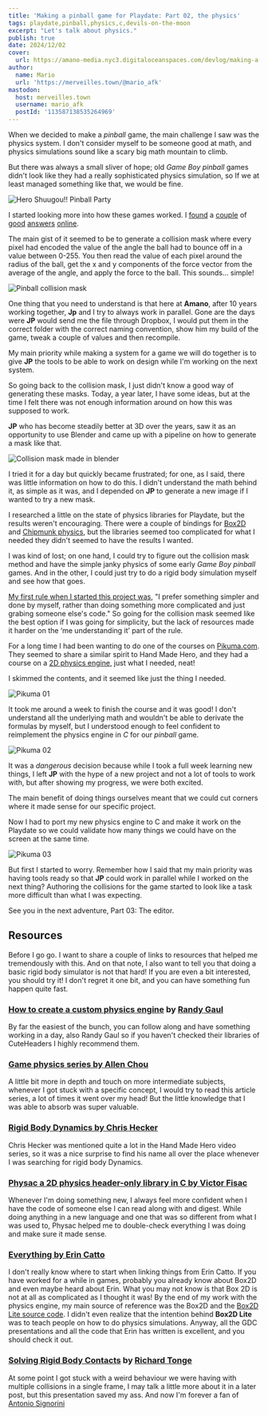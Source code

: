 ```yaml
---
title: 'Making a pinball game for Playdate: Part 02, the physics'
tags: playdate,pinball,physics,c,devils-on-the-moon
excerpt: "Let's talk about physics."
publish: true
date: 2024/12/02
cover:
  url: https://amano-media.nyc3.digitaloceanspaces.com/devlog/making-a-pinball-game-for-the-playdate-part-02-the-physics/pikuma-03.gif
author:
  name: Mario
  url: 'https://merveilles.town/@mario_afk'
mastodon:
  host: merveilles.town
  username: mario_afk
  postId: '113587138535264969'
---
```


When we decided to make a _pinball_ game, the main challenge I saw was the physics system. I don't consider myself to be someone good at math, and physics simulations sound like a scary big math mountain to climb.

But there was always a small sliver of hope; old _Game Boy pinball_ games didn't look like they had a really sophisticated physics simulation, so If we at least managed something like that, we would be fine.

![Hero Shuugou!! Pinball Party](https://amano-media.nyc3.digitaloceanspaces.com/devlog/making-a-pinball-game-for-the-playdate-part-02-the-physics/Hero%20Shuugou!!%20Pinball%20Party.png)

I started looking more into how these games worked. I [found](https://www.raspberrypi.com/news/code-your-own-pinball-game-wireframe-53/) a [couple](https://news.ycombinator.com/item?id=28667945) of [good](https://talk.pokitto.com/t/wip-pinball-engine-for-the-pokitto/2206) [answers](https://www.reddit.com/r/howdidtheycodeit/comments/106uro7/how_did_they_code_physics_in_pinball/) [online](https://gamedev.stackexchange.com/questions/43705/2d-collision-detection-for-pinball-game).

The main gist of it seemed to be to generate a collision mask where every pixel had encoded the value of the angle the ball had to bounce off in a value between 0-255. You then read the value of each pixel around the radius of the ball, get the x and y components of the force vector from the average of the angle, and apply the force to the ball. This sounds... simple!

![Pinball collision mask](https://amano-media.nyc3.digitaloceanspaces.com/devlog/making-a-pinball-game-for-the-playdate-part-02-the-physics/mask.png)

One thing that you need to understand is that here at **Amano**, after 10 years working together, **Jp** and I try to always work in parallel. Gone are the days were **JP** would send me the file through Dropbox, I would put them in the correct folder with the correct naming convention, show him my build of the game, tweak a couple of values and then recompile.

My main priority while making a system for a game we will do together is to give **JP** the tools to be able to work on design while I'm working on the next system.

So going back to the collision mask, I just didn't know a good way of generating these masks. Today, a year later, I have some ideas, but at the time I felt there was not enough information around on how this was supposed to work.

**JP** who has become steadily better at 3D over the years, saw it as an opportunity to use Blender and came up with a pipeline on how to generate a mask like that.

![Collision mask made in blender](https://amano-media.nyc3.digitaloceanspaces.com/devlog/making-a-pinball-game-for-the-playdate-part-02-the-physics/mask-amano.png)

I tried it for a day but quickly became frustrated; for one, as I said, there was little information on how to do this. I didn't understand the math behind it, as simple as it was, and I depended on **JP** to generate a new image if I wanted to try a new mask.

I researched a little on the state of physics libraries for Playdate, but the results weren't encouraging. There were a couple of bindings for [Box2D](https://devforum.play.date/t/playbox2d-port-of-box2d-lite-physics-engine-to-c-and-playdate-sdk/1656) and [Chipmunk physics](https://devforum.play.date/t/chipmunk-physics-lua-binding-demo/13448), but the libraries seemed too complicated for what I needed they didn't seemed to have the results I wanted.

I was kind of lost; on one hand, I could try to figure out the collision mask method and have the simple janky physics of some early _Game Boy pinball_ games. And in the other, I could just try to do a rigid body simulation myself and see how that goes.

[My first rule when I started this project was](https://amano.games/devlog/making-a-pinball-game-for-the-playdate-part-01-the-language), "I prefer something simpler and done by myself, rather than doing something more complicated and just grabing someone else's code." So going for the collision mask seemed like the best option if I was going for simplicity, but the lack of resources made it harder on the ‘me understanding it’ part of the rule.

For a long time I had been wanting to do one of the courses on [Pikuma.com](https://pikuma.com/). They seemed to share a similar spirit to Hand Made Hero, and they had a course on a [2D physics engine](https://pikuma.com/courses/game-physics-engine-programming), just what I needed, neat!

I skimmed the contents, and it seemed like just the thing I needed.

![Pikuma 01](https://amano-media.nyc3.digitaloceanspaces.com/devlog/making-a-pinball-game-for-the-playdate-part-02-the-physics/pikuma-01.gif)

It took me around a week to finish the course and it was good! I don't understand all the underlying math and wouldn't be able to derivate the formulas by myself, but I understood enough to feel confident to reimplement the physics engine in _C_ for our _pinball_ game.

![Pikuma 02](https://amano-media.nyc3.digitaloceanspaces.com/devlog/making-a-pinball-game-for-the-playdate-part-02-the-physics/pikuma-02.gif)

It was a _dangerous_ decision because while I took a full week learning new things, I left **JP** with the hype of a new project and not a lot of tools to work with, but after showing my progress, we were both excited.

The main benefit of doing things ourselves meant that we could cut corners where it made sense for our specific project.

Now I had to port my new physics engine to C and make it work on the Playdate so we could validate how many things we could have on the screen at the same time.

![Pikuma 03](https://amano-media.nyc3.digitaloceanspaces.com/devlog/making-a-pinball-game-for-the-playdate-part-02-the-physics/pikuma-03.gif)

But first I started to worry. Remember how I said that my main priority was having tools ready so that **JP** could work in parallel while I worked on the next thing? Authoring the collisions for the game started to look like a task more difficult than what I was expecting.

See you in the next adventure, Part 03: The editor.

## Resources

Before I go go. I want to share a couple of links to resources that helped me tremendously with this. And on that note, I also want to tell you that doing a basic rigid body simulator is not that hard! If you are even a bit interested, you should try it! I don't regret it one bit, and you can have something fun happen quite fast.

### [How to create a custom physics engine](https://code.tutsplus.com/series/how-to-create-a-custom-physics-engine--gamedev-12715) by [Randy Gaul](https://randygaul.github.io/)

By far the easiest of the bunch, you can follow along and have something working in a day, also Randy Gaul so if you haven't checked their libraries of CuteHeaders I highly recommend them.

### [Game physics series by Allen Chou](https://allenchou.net/game-physics-series/)

A little bit more in depth and touch on more intermediate subjects, whenever I got stuck with a specific concept, I would try to read this article series, a lot of times it went over my head! But the little knowledge that I was able to absorb was super valuable.

### [Rigid Body Dynamics by Chris Hecker](https://www.chrishecker.com/Rigid_Body_Dynamics#Physics_Articles)

Chris Hecker was mentioned quite a lot in the Hand Made Hero video series, so it was a nice surprise to find his name all over the place whenever I was searching for rigid body Dynamics.

### [Physac a 2D physics header-only library in C by Victor Fisac](https://www.victorfisac.com/physac)

Whenever I'm doing something new, I always feel more confident when I have the code of someone else I can read along with and digest. While doing anything in a new language and one that was so different from what I was used to, Physac helped me to double-check everything I was doing and make sure it made sense.

### [Everything by Erin Catto](https://box2d.org/)

I don't really know where to start when linking things from Erin Catto. If you have worked for a while in games, probably you already know about Box2D and even maybe heard about Erin. What you may not know is that Box 2D is not at all as complicated as I thought it was! By the end of my work with the physics engine, my main source of reference was the Box2D and the [Box2D Lite source code](https://github.com/erincatto/box2d-lite). I didn't even realize that the intention behind **Box2D Lite** was to teach people on how to do physics simulations. Anyway, all the GDC presentations and all the code that Erin has written is excellent, and you should check it out.

### [Solving Rigid Body Contacts](http://www.richardtonge.com/presentations/Tonge-2012-GDC-solvingRigidBodyContacts.pdf) by [Richard Tonge](http://www.richardtonge.com/)

At some point I got stuck with a weird behaviour we were having with multiple collisions in a single frame, I may talk a little more about it in a later post, but this presentation saved my ass. And now I'm forever a fan of [Antonio Signorini](<https://en.wikipedia.org/wiki/Antonio_Signorini_(physicist)>)

